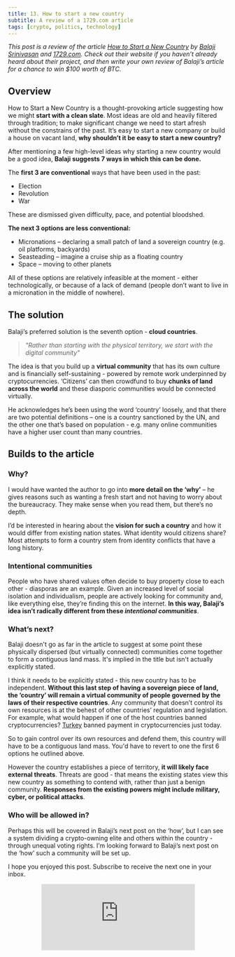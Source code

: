 ```yaml
---
title: 13. How to start a new country
subtitle: A review of a 1729.com article
tags: [crypto, politics, technology]
---
```


_This post is a review of the article [How to Start a New Country](https://1729.com/how-to-start-a-new-country) by [Balaji Srinivasan](https://www.balajis.com) and [1729.com](https://www.1729.com). Check out their website if you haven’t already heard about their project, and then write your own review of Balaji’s article for a chance to win $100 worth of BTC._

## Overview
How to Start a New Country is a thought-provoking article suggesting how we might __start with a clean slate__. Most ideas are old and heavily filtered through tradition; to make significant change we need to start afresh without the constrains of the past. It’s easy to start a new company or build a house on vacant land, __why shouldn’t it be easy to start a new country?__

After mentioning a few high-level ideas why starting a new country would be a good idea, __Balaji suggests 7 ways in which this can be done.__

The __first 3 are conventional__ ways that have been used in the past:
- Election
- Revolution
- War

These are dismissed given difficulty, pace, and potential bloodshed. 

__The next 3 options are less conventional:__
- Micronations – declaring a small patch of land a sovereign country (e.g. oil platforms, backyards)
- Seasteading – imagine a cruise ship as a floating country
- Space – moving to other planets

All of these options are relatively infeasible at the moment - either technologically, or because of a lack of demand (people don’t want to live in a micronation in the middle of nowhere).

## The solution

Balaji’s preferred solution is the seventh option - __cloud countries__.

> _"Rather than starting with the physical territory, we start with the digital community"_

The idea is that you build up a __virtual community__ that has its own culture and is financially self-sustaining - powered by remote work underpinned by cryptocurrencies. ‘Citizens’ can then crowdfund to buy __chunks of land across the world__ and these diasporic communities would be connected virtually.

He acknowledges he’s been using the word ‘country’ loosely, and that there are two potential definitions – one is a country sanctioned by the UN, and the other one that’s based on population - e.g. many online communities have a higher user count than many countries.

## Builds to the article

### Why?

I would have wanted the author to go into __more detail on the ‘why’__ – he gives reasons such as wanting a fresh start and not having to worry about the bureaucracy. They make sense when you read them, but there’s no depth. 

I’d be interested in hearing about the __vision for such a country__ and how it would differ from existing nation states. What identity would citizens share? Most attempts to form a country stem from identity conflicts that have a long history.

### Intentional communities

People who have shared values often decide to buy property close to each other - diasporas are an example. Given an increased level of social isolation and individualism, people are actively looking for community and, like everything else, they’re finding this on the internet. __In this way, Balaji’s idea isn’t radically different from these *intentional communities*__.

### What’s next?

Balaji doesn't go as far in the article to suggest at some point these physically dispersed (but virtually connected) communities come together to form a contiguous land mass. It's implied in the title but isn't actually explicitly stated.

I think it needs to be explicitly stated - this new country has to be independent. __Without this last step of having a sovereign piece of land, the ‘country’ will remain a virtual community of people governed by the laws of their respective countries__. Any community that doesn’t control its own resources is at the behest of other countries’ regulation and legislation. For example, what would happen if one of the host countries banned cryptocurrencies? [Turkey](https://www.aljazeera.com/economy/2021/4/16/turkey-bans-crypto-payments-and-bitcoin-feels-the-pain) banned payment in cryptocurrencies just today.

So to gain control over its own resources and defend them, this country will have to be a contiguous land mass. You'd have to revert to one the first 6 options he outlined above.

However the country establishes a piece of territory, __it will likely face external threats__. Threats are good - that means the existing states view this new country as something to contend with, rather than just a benign community. __Responses from the existing powers might include military, cyber, or political attacks__.

### Who will be allowed in? 
Perhaps this will be covered in Balaji’s next post on the ‘how’, but I can see a system dividing a crypto-owning elite and others within the country - through unequal voting rights. I’m looking forward to Balaji’s next post on the ‘how’ such a community will be set up. 

I hope you enjoyed this post. Subscribe to receive the next one in your inbox. 

<div
  style="text-align:center;width:100%;">
<iframe src="https://taariq.substack.com/embed" width="350" height="150" style="border:1px solid #EEE; background:white; margin: 0 auto; dislay: block;" frameborder="0" scrolling="no"></iframe>

</div>
